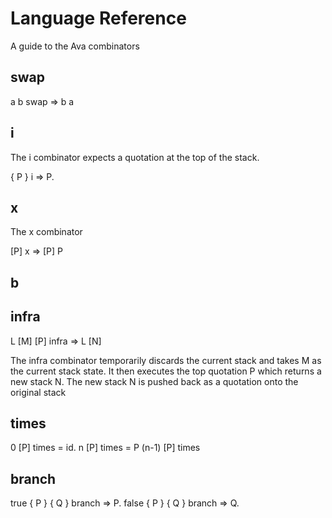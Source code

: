 # Language Reference

A guide to the Ava combinators

## swap

a b swap => b a

## i

The i combinator expects a quotation at the top of the stack.

{ P } i => P.

## x

The x combinator

[P] x => [P] P

## b

## infra

L [M] [P] infra => L [N]

The infra combinator temporarily discards the current stack and takes M as the
current stack state. It then executes the top quotation P which returns a new
stack N. The new stack N is pushed back as a quotation onto the original stack

## times

0 [P] times = id.
n [P] times = P (n-1) [P] times

## branch

true  { P } { Q } branch => P.
false { P } { Q } branch => Q.
